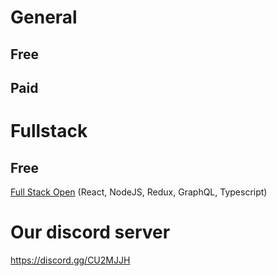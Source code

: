 # General

## Free

## Paid

# Fullstack

## Free

[Full Stack Open](https://fullstackopen.com/en) (React, NodeJS, Redux, GraphQL, Typescript)

# Our discord server

https://discord.gg/CU2MJJH
